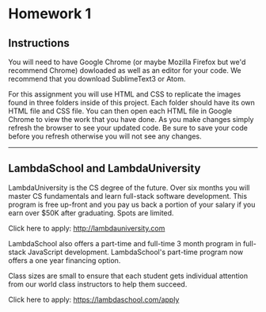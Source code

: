 # Homework 1


## Instructions

You will need to have Google Chrome (or maybe Mozilla Firefox but we'd recommend Chrome) dowloaded as well as an editor for your code.  We recommend that you download SublimeText3 or Atom.

For this assignment you will use HTML and CSS to replicate the images found in three folders inside of this project.  Each folder should have its own HTML file and CSS file.  You can then open each HTML file in Google Chrome to view the work that you have done.  As you make changes simply refresh the browser to see your updated code.  Be sure to save your code before you refresh otherwise you will not see any changes.


---
## LambdaSchool and LambdaUniversity

LambdaUniversity is the CS degree of the future.  Over six months you will master CS fundamentals and learn full-stack software development.  This program is free up-front and you pay us back a portion of your salary if you earn over $50K after graduating.  Spots are limited.

Click here to apply:
http://lambdauniversity.com

LambdaSchool also offers a part-time and full-time 3 month program in full-stack JavaScript development.  LambdaSchool's part-time program now offers a one year financing option.

Class sizes are small to ensure that each student gets individual attention from our world class instructors to help them succeed.

Click here to apply:
https://lambdaschool.com/apply
